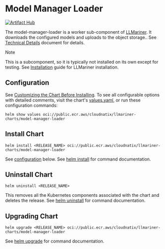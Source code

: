 # Model Manager Loader

[![Artifact Hub](https://img.shields.io/endpoint?url=https://artifacthub.io/badge/repository/model-manager-loader)](https://artifacthub.io/packages/search?repo=model-manager-loader)

The model-manager-loader is a worker sub-component of [LLMariner](https://github.com/llmariner/llmariner). It downloads the configured models and uploads to the object storage.. See [Technical Details](https://llmariner.ai/docs/dev/architecture/) document for details.

> [!NOTE]
> This is a subcomponent, so it is typically not installed on its own except for testing. See [Installation](https://llmariner.ai/docs/setup/install/) guide for LLMariner installation.

## Configuration

See [Customizing the Chart Before Installing](https://helm.sh/docs/intro/using_helm/#customizing-the-chart-before-installing). To see all configurable options with detailed comments, visit the chart's [values.yaml](./values.yaml), or run these configuration commands:

```console
helm show values oci://public.ecr.aws/cloudnatix/llmariner-charts/model-manager-loader
```

## Install Chart

```console
helm install <RELEASE_NAME> oci://public.ecr.aws/cloudnatix/llmariner-charts/model-manager-loader
```

See [configuration](#configuration) below.
See [helm install](https://helm.sh/docs/helm/helm_install/) for command documentation.

## Uninstall Chart

```console
helm uninstall <RELEASE_NAME>
```

This removes all the Kubernetes components associated with the chart and deletes the release.
See [helm uninstall](https://helm.sh/docs/helm/helm_uninstall/) for command documentation.

## Upgrading Chart

```console
helm upgrade <RELEASE_NAME> oci://public.ecr.aws/cloudnatix/llmariner-charts/model-manager-loader
```

See [helm upgrade](https://helm.sh/docs/helm/helm_upgrade/) for command documentation.
